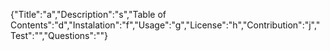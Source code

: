 {"Title":"a","Description":"s","Table of Contents":"d","Instalation":"f","Usage":"g","License":"h","Contribution":"j","Test":"","Questions":""}